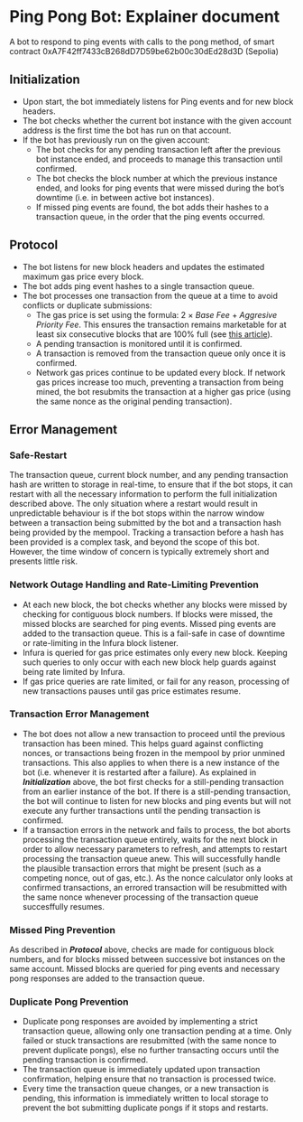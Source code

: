 # Ping Pong Bot: Explainer document
A bot to respond to ping events with calls to the pong method, of smart contract 0xA7F42ff7433cB268dD7D59be62b00c30dEd28d3D (Sepolia)

## Initialization
* Upon start, the bot immediately listens for Ping events and for new block headers.
* The bot checks whether the current bot instance with the given account address is the first time the bot has run on that account.
* If the bot has previously run on the given account:
  * The bot checks for any pending transaction left after the previous bot instance ended, and proceeds to manage this transaction until confirmed.
  * The bot checks the block number at which the previous instance ended, and looks for ping events that were missed during the bot’s downtime (i.e. in between active bot instances).
  * If missed ping events are found, the bot adds their hashes to a transaction queue, in the order that the ping events occurred.

## Protocol
* The bot listens for new block headers and updates the estimated maximum gas price every block.
* The bot adds ping event hashes to a single transaction queue.
* The bot processes one transaction from the queue at a time to avoid conflicts or duplicate submissions:
  * The gas price is set using the formula: $2$ $\times$ *Base Fee* $+$ *Aggresive Priority Fee*. This ensures the transaction remains marketable for at least six consecutive blocks that are 100% full (see [this article](https://www.blocknative.com/blog/eip-1559-fees#3)).
  * A pending transaction is monitored until it is confirmed.
  * A transaction is removed from the transaction queue only once it is confirmed.
  * Network gas prices continue to be updated every block. If network gas prices increase too much, preventing a transaction from being mined, the bot resubmits the transaction at a higher gas price (using the same nonce as the original pending transaction).

## Error Management
### Safe-Restart
The transaction queue, current block number, and any pending transaction hash are written to storage in real-time, to ensure that if the bot stops, it can restart with all the necessary information to perform the full initialization described above. The only situation where a restart would result in unpredictable behaviour is if the bot stops within the narrow window between a transaction being submitted by the bot and a transaction hash being provided by the mempool. Tracking a transaction before a hash has been provided is a complex task, and beyond the scope of this bot. However, the time window of concern is typically extremely short and presents little risk.
### Network Outage Handling and Rate-Limiting Prevention
* At each new block, the bot checks whether any blocks were missed by checking for contiguous block numbers. If blocks were missed, the missed blocks are searched for ping events. Missed ping events are added to the transaction queue. This is a fail-safe in case of downtime or rate-limiting in the Infura block listener.
* Infura is queried for gas price estimates only every new block. Keeping such queries to only occur with each new block help guards against being rate limited by Infura.
* If gas price queries are rate limited, or fail for any reason, processing of new transactions pauses until gas price estimates resume.
### Transaction Error Management
* The bot does not allow a new transaction to proceed until the previous transaction has been mined. This helps guard against conflicting nonces, or transactions being frozen in the mempool by prior unmined transactions. This also applies to when there is a new instance of the bot (i.e. whenever it is restarted after a failure). As explained in __*Initialization*__ above, the bot first checks for a still-pending transaction from an earlier instance of the bot. If there is a still-pending transaction, the bot will continue to listen for new blocks and ping events but will not execute any further transactions until the pending transaction is confirmed.
* If a transaction errors in the network and fails to process, the bot aborts processing the transaction queue entirely, waits for the next block in order to allow necessary parameters to refresh, and attempts to restart processing the transaction queue anew. This will successfully handle the plausible transaction errors that might be present (such as a competing nonce, out of gas, etc.). As the nonce calculator only looks at confirmed transactions, an errored transaction will be resubmitted with the same nonce whenever processing of the transaction queue succesffully resumes.
### Missed Ping Prevention
As described in __*Protocol*__ above, checks are made for contiguous block numbers, and for blocks missed between successive bot instances on the same account. Missed blocks are queried for ping events and necessary pong responses are added to the transaction queue.
### Duplicate Pong Prevention
* Duplicate pong responses are avoided by implementing a strict transaction queue, allowing only one transaction pending at a time. Only failed or stuck transactions are resubmitted (with the same nonce to prevent duplicate pongs), else no further transacting occurs until the pending transaction is confirmed.
* The transaction queue is immediately updated upon transaction confirmation, helping ensure that no transaction is processed twice.
* Every time the transaction queue changes, or a new transaction is pending, this information is immediately written to local storage to prevent the bot submitting duplicate pongs if it stops and restarts.
